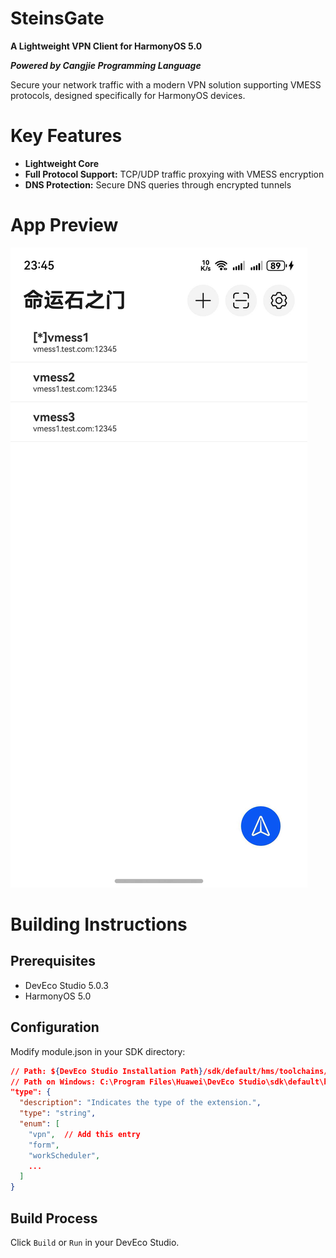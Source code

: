 # SteinsGate

**A Lightweight VPN Client for HarmonyOS 5.0**

***Powered by Cangjie Programming Language***

Secure your network traffic with a modern VPN solution supporting VMESS protocols, designed specifically for HarmonyOS devices.

# Key Features
- **Lightweight Core**
- **Full Protocol Support:** TCP/UDP traffic proxying with VMESS encryption
- **DNS Protection:** Secure DNS queries through encrypted tunnels

# App Preview
![s1](/images/screen-1.jpeg "Screen-1")

# Building Instructions
## Prerequisites
- DevEco Studio 5.0.3
- HarmonyOS 5.0

## Configuration
Modify module.json in your SDK directory:
```json
// Path: ${DevEco Studio Installation Path}/sdk/default/hms/toolchains/modulecheck/module.json
// Path on Windows: C:\Program Files\Huawei\DevEco Studio\sdk\default\hms\toolchains\modulecheck\module.json
"type": {
  "description": "Indicates the type of the extension.",
  "type": "string",
  "enum": [
    "vpn",  // Add this entry
    "form",
    "workScheduler",
    ...
  ]
}
```
## Build Process
Click `Build` or `Run`  in your DevEco Studio.

